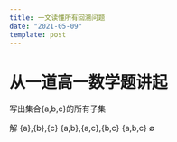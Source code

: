 ```yaml
---
title: 一文读懂所有回溯问题
date: "2021-05-09"
template: post
---
```


# 从一道高一数学题讲起

写出集合{a,b,c}的所有子集

解
{a},{b},{c}
{a,b},{a,c},{b,c}
{a,b,c}
∅